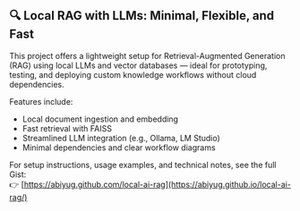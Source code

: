 ## 🔍 Local RAG with LLMs: Minimal, Flexible, and Fast

This project offers a lightweight setup for Retrieval-Augmented Generation (RAG) using local LLMs and vector databases — ideal for prototyping, testing, and deploying custom knowledge workflows without cloud dependencies.

Features include:
- Local document ingestion and embedding
- Fast retrieval with FAISS
- Streamlined LLM integration (e.g., Ollama, LM Studio)
- Minimal dependencies and clear workflow diagrams

For setup instructions, usage examples, and technical notes, see the full Gist:  
👉 [https://abiyug.github.com/local-ai-rag](https://abiyug.github.io/local-ai-rag/)


